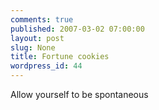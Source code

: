 ```yaml
---
comments: true
published: 2007-03-02 07:00:00
layout: post
slug: None
title: Fortune cookies
wordpress_id: 44
---
```


> 
Allow yourself to be spontaneous
  

  

  


